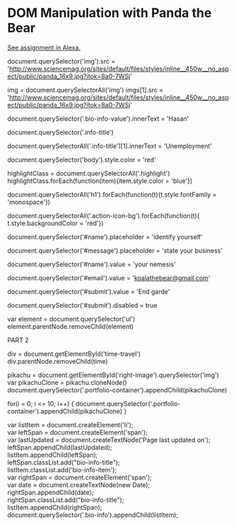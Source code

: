 # DOM Manipulation with Panda the Bear
[See assignment in Alexa.](https://alexa.bitmaker.co/wdi/67/assignments/2051/latest)

document.querySelector('img').src = 'http://www.sciencemag.org/sites/default/files/styles/inline__450w__no_aspect/public/panda_16x9.jpg?itok=8a0-7WSj'

img = document.querySelectorAll('img')
imgs[1].src = 'http://www.sciencemag.org/sites/default/files/styles/inline__450w__no_aspect/public/panda_16x9.jpg?itok=8a0-7WSj'

document.querySelector('.bio-info-value').innerText = 'Hasan'

document.querySelector('.info-title')

document.querySelectorAll('.info-title')[1].innerText = 'Unemployment'

document.querySelector('body').style.color = 'red'



highlightClass = document.querySelectorAll('.highlight')
highlightClass.forEach(function(item){item.style.color = 'blue'})

document.querySelectorAll('h1').forEach(function(t){t.style.fontFamily = 'monospace'})

document.querySelectorAll('.action-icon-bg').forEach(function(t){ t.style.backgroundColor = 'red'})

document.querySelector('#name').placeholder = 'identify yourself'

document.querySelector('#message').placeholder = 'state your business'

document.querySelector('#name').value = 'your nemesis'

document.querySelector('#email').value = 'koalathebear@gmail.com'

document.querySelector('#submit').value = 'End garde'

document.querySelector('#submit').disabled = true

var element = document.querySelector('ul')
element.parentNode.removeChild(element)
<!--
Use the same approach to select the element that contains the photo of the sky and change the src attribute to another picture URL of your choosing. ---- Done

Select the heading that says "Panda the Bear" and change it to your own name. --- Done

Select the heading that says "Employment" and change it to something else. (hint: use a descendant selector) ---- Done

Change the colour of the body. -------- Done

Change the colour of each element using the highlight class. Use a for loop to do this. ---- Done

Change the font family of the h1 to 'monospace'. ---- Done

Find a way to select the round icons in the sidebar and then change their colour.  ------- Done

Scroll down to the contact form. Change the placeholder attribute of the name field to "identify yourself". -------  Done

Change the placeholder attribute of the message field to "state your business". ----- Done

Give the name field a "value" attribute of "your nemesis". ------- Done

Change the value attribute of the email field to "koalathebear@gmail.com". ------- Done

Change the value of the submit button on the contact form to "En garde!". ------- Done

We should stop Koala from sending an email to Panda that they might regret! Find a way to disable the submit button (hint: familiarize yourself with the disabled attribute). ----- Done

We should help Panda protect their privacy by erasing their personal details from the sidebar. -->




PART 2


div = document.getElementById('time-travel')
div.parentNode.removeChild(time)


pikachu = document.getElementById('right-image').querySelector('img')
<br>
var pikachuClone = pikachu.cloneNode()
<br>
document.querySelector('.portfolio-container').appendChild(pikachuClone)


for(i = 0; i <= 10; i++) {
  document.querySelector('.portfolio-container').appendChild(pikachuClone)
}


var listItem = document.createElement('li');
<br>
var leftSpan = document.createElement('span');
<br>
var lastUpdated = document.createTextNode('Page last updated on');
<br>
leftSpan.appendChild(lastUpdated);
<br>
listItem.appendChild(leftSpan);
<br>
leftSpan.classList.add("bio-info-title");
<br>
listItem.classList.add('bio-info-item');
<br>
var rightSpan = document.createElement('span');
<br>
var date = document.createTextNode(new Date);
<br>
rightSpan.appendChild(date);
<br>
rightSpan.classList.add("bio-info-title");
<br>
listItem.appendChild(rightSpan);
<br>
document.querySelector('.bio-info').appendChild(listItem);
